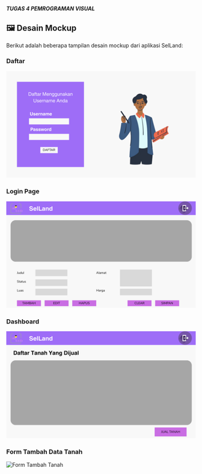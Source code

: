 ##### TUGAS 4 PEMROGRAMAN VISUAL

## 🖼️ Desain Mockup

Berikut adalah beberapa tampilan desain mockup dari aplikasi SelLand:

### Daftar 
![Dashboard](Design/Daftar.png)

### Login Page
![Login Page](Design/Login.png)

### Dashboard
![Dashboard](Design/Dashboard.png)

### Form Tambah Data Tanah
![Form Tambah Tanah](design/form-tambah-tanah.png)


